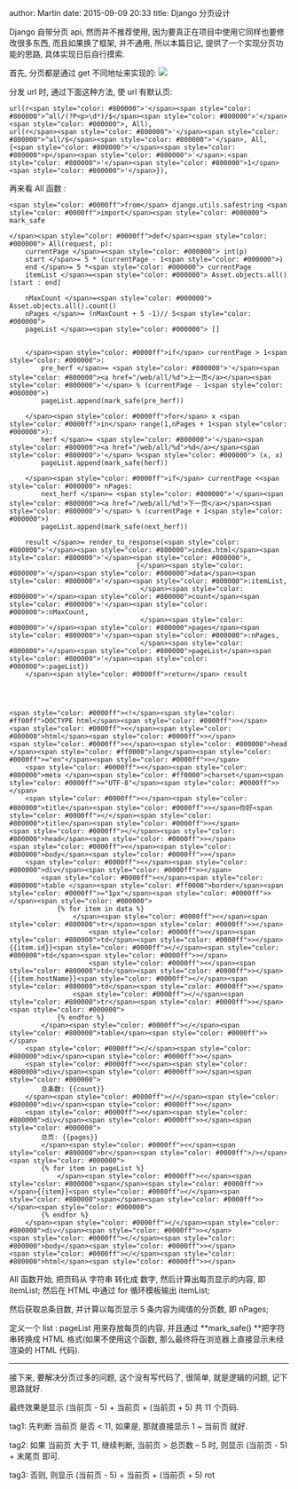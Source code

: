 author: Martin
date: 2015-09-09 20:33
title: Django 分页设计

Django 自带分页 api, 然而并不推荐使用, 因为要真正在项目中使用它同样也要修改很多东西, 而且如果换了框架, 并不通用, 所以本篇日记, 提供了一个实现分页功能的思路, 具体实现日后自行摸索.

首先, 分页都是通过 get 不同地址来实现的:
![](http://oi62.tinypic.com/xbwg0y.jpg)

分发 url 时, 通过下面这种方法, 使 url 有默认页:

    url(r<span style="color: #800000">'</span><span style="color: #800000">^all/(?P<p>\d*)/$</span><span style="color: #800000">'</span><span style="color: #000000">, All),
    url(r</span><span style="color: #800000">'</span><span style="color: #800000">^all/$</span><span style="color: #800000">'</span>, All, {<span style="color: #800000">'</span><span style="color: #800000">p</span><span style="color: #800000">'</span>:<span style="color: #800000">'</span><span style="color: #800000">1</span><span style="color: #800000">'</span>}),





再来看 All 函数 :




    <span style="color: #0000ff">from</span> django.utils.safestring <span style="color: #0000ff">import</span><span style="color: #000000"> mark_safe

    </span><span style="color: #0000ff">def</span><span style="color: #000000"> All(request, p):
        currentPage </span>=<span style="color: #000000"> int(p)
        start </span>= 5 * (currentPage - 1<span style="color: #000000">)
        end </span>= 5 *<span style="color: #000000"> currentPage
        itemList </span>=<span style="color: #000000"> Asset.objects.all()[start : end]

        nMaxCount </span>=<span style="color: #000000"> Asset.objects.all().count()
        nPages </span>= (nMaxCount + 5 -1)// 5<span style="color: #000000">
        pageList </span>=<span style="color: #000000"> []


        </span><span style="color: #0000ff">if</span> currentPage > 1<span style="color: #000000">:
            pre_herf </span>= <span style="color: #800000">'</span><span style="color: #800000"><a href="/web/all/%d">上一页</a></span><span style="color: #800000">'</span> % (currentPage - 1<span style="color: #000000">)
            pageList.append(mark_safe(pre_herf))

        </span><span style="color: #0000ff">for</span> x <span style="color: #0000ff">in</span> range(1,nPages + 1<span style="color: #000000">):
            herf </span>= <span style="color: #800000">'</span><span style="color: #800000"><a href="/web/all/%d">%d</a></span><span style="color: #800000">'</span> %<span style="color: #000000"> (x, x)
            pageList.append(mark_safe(herf))

        </span><span style="color: #0000ff">if</span> currentPage <<span style="color: #000000"> nPages:
            next_herf </span>= <span style="color: #800000">'</span><span style="color: #800000"><a href="/web/all/%d">下一页</a></span><span style="color: #800000">'</span> % (currentPage + 1<span style="color: #000000">)
            pageList.append(mark_safe(next_herf))

        result </span>= render_to_response(<span style="color: #800000">'</span><span style="color: #800000">index.html</span><span style="color: #800000">'</span><span style="color: #000000">,
                                    {</span><span style="color: #800000">'</span><span style="color: #800000">data</span><span style="color: #800000">'</span><span style="color: #000000">:itemList,
                                     </span><span style="color: #800000">'</span><span style="color: #800000">count</span><span style="color: #800000">'</span><span style="color: #000000">:nMaxCount,
                                     </span><span style="color: #800000">'</span><span style="color: #800000">pages</span><span style="color: #800000">'</span><span style="color: #000000">:nPages,
                                     </span><span style="color: #800000">'</span><span style="color: #800000">pageList</span><span style="color: #800000">'</span><span style="color: #000000">:pageList})
        </span><span style="color: #0000ff">return</span> result




    <span style="color: #0000ff"><!</span><span style="color: #ff00ff">DOCTYPE html</span><span style="color: #0000ff">></span>
    <span style="color: #0000ff"><</span><span style="color: #800000">html</span><span style="color: #0000ff">></span>
    <span style="color: #0000ff"><</span><span style="color: #800000">head </span><span style="color: #ff0000">lang</span><span style="color: #0000ff">="en"</span><span style="color: #0000ff">></span>
        <span style="color: #0000ff"><</span><span style="color: #800000">meta </span><span style="color: #ff0000">charset</span><span style="color: #0000ff">="UTF-8"</span><span style="color: #0000ff">></span>
        <span style="color: #0000ff"><</span><span style="color: #800000">title</span><span style="color: #0000ff">></span>你好<span style="color: #0000ff"></</span><span style="color: #800000">title</span><span style="color: #0000ff">></span>
    <span style="color: #0000ff"></</span><span style="color: #800000">head</span><span style="color: #0000ff">></span>
    <span style="color: #0000ff"><</span><span style="color: #800000">body</span><span style="color: #0000ff">></span>
        <span style="color: #0000ff"><</span><span style="color: #800000">div</span><span style="color: #0000ff">></span>
            <span style="color: #0000ff"><</span><span style="color: #800000">table </span><span style="color: #ff0000">border</span><span style="color: #0000ff">="1px"</span><span style="color: #0000ff">></span><span style="color: #000000">
                {% for item in data %}
                    </span><span style="color: #0000ff"><</span><span style="color: #800000">tr</span><span style="color: #0000ff">></span>
                        <span style="color: #0000ff"><</span><span style="color: #800000">td</span><span style="color: #0000ff">></span>{{item.id}}<span style="color: #0000ff"></</span><span style="color: #800000">td</span><span style="color: #0000ff">></span>
                        <span style="color: #0000ff"><</span><span style="color: #800000">td</span><span style="color: #0000ff">></span>{{item.hostName}}<span style="color: #0000ff"></</span><span style="color: #800000">td</span><span style="color: #0000ff">></span>
                    <span style="color: #0000ff"></</span><span style="color: #800000">tr</span><span style="color: #0000ff">></span><span style="color: #000000">
                {% endfor %}
            </span><span style="color: #0000ff"></</span><span style="color: #800000">table</span><span style="color: #0000ff">></span>
        <span style="color: #0000ff"></</span><span style="color: #800000">div</span><span style="color: #0000ff">></span>
        <span style="color: #0000ff"><</span><span style="color: #800000">div</span><span style="color: #0000ff">></span><span style="color: #000000">
            总条数: {{count}}
        </span><span style="color: #0000ff"></</span><span style="color: #800000">div</span><span style="color: #0000ff">></span>
        <span style="color: #0000ff"><</span><span style="color: #800000">div</span><span style="color: #0000ff">></span><span style="color: #000000">
            总页: {{pages}}
            </span><span style="color: #0000ff"><</span><span style="color: #800000">br</span><span style="color: #0000ff">/></span><span style="color: #000000">
            {% for item in pageList %}
                </span><span style="color: #0000ff"><</span><span style="color: #800000">span</span><span style="color: #0000ff">></span>{{item}}<span style="color: #0000ff"></</span><span style="color: #800000">span</span><span style="color: #0000ff">></span><span style="color: #000000">
            {% endfor %}
        </span><span style="color: #0000ff"></</span><span style="color: #800000">div</span><span style="color: #0000ff">></span>
    <span style="color: #0000ff"></</span><span style="color: #800000">body</span><span style="color: #0000ff">></span>
    <span style="color: #0000ff"></</span><span style="color: #800000">html</span><span style="color: #0000ff">></span>


All 函数开始, 把页码从 字符串 转化成 数字, 然后计算出每页显示的内容, 即 itemList;
然后在 HTML 中通过 for 循环模板输出 itemList;




然后获取总条目数, 并计算以每页显示 5 条内容为阈值的分页数, 即 nPages;




定义一个 list : pageList 用来存放每页的内容, 并且通过 **mark_safe() **把字符串转换成 HTML 格式(如果不使用这个函数, 那么最终将在浏览器上直接显示未经渲染的 HTML 代码).







* * *


接下来, 要解决分页过多的问题, 这个没有写代码了, 很简单, 就是逻辑的问题, 记下思路就好.




最终效果是显示 (当前页 - 5) + 当前页 + (当前页 + 5) 共 11 个页码.




tag1: 先判断 当前页 是否 < 11, 如果是, 那就直接显示 1 ~ 当前页 就好.




tag2: 如果 当前页 大于 11, 继续判断, 当前页 > 总页数 – 5 时, 则显示 (当前页 - 5) + 末尾页 即可.




tag3: 否则, 则显示 (当前页 - 5) + 当前页 + (当前页 + 5)
rot
